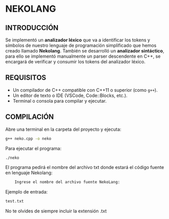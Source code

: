 # NEKOLANG

## INTRODUCCIÓN
Se implementó un **analizador léxico** que va a identificar los tokens y símbolos de nuestro lenguaje de programación simplificado que hemos creado llamado **Nekolang**.
También se desarrolló un **analizador sintáctico**, para ello  se implementó manualmente un parser descendente en C++, se encargará de verificar y consumir los tokens del analizador léxico.

## REQUISITOS
- Un compilador de C++ compatible con C++11 o superior (como `g++`).
- Un editor de texto o IDE (VSCode, Code::Blocks, etc.).
- Terminal o consola para compilar y ejecutar.
## COMPILACIÓN
Abre una terminal en la carpeta del proyecto y ejecuta:
```bash
g++ neko.cpp -o neko
````
Para ejecutar el programa:
```bash
./neko
````
El programa pedirá el nombre del archivo txt donde estará el código fuente en lenguaje Nekolang:
```bash
    Ingrese el nombre del archivo fuente NekoLang:
```
Ejemplo de entrada:
```bash
test.txt
````
No te olvides de siempre incluir la extensión .txt
